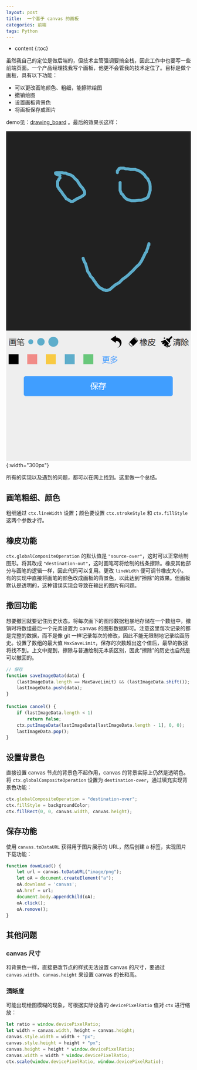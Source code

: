 ```yaml
---
layout: post
title:  一个基于 canvas 的画板
categories: 前端
tags: Python
---
```

* content
{:toc}


虽然我自己的定位是做后端的，但技术主管强调要搞全栈，因此工作中也要写一些前端页面。一个产品经理找我写个画板，他更不会管我的技术定位了。目标是做个画板，具有以下功能：

- 可以更改画笔颜色、粗细，能擦除绘图
- 撤销绘图
- 设置画板背景色
- 将画板保存成图片

demo见：[drawing_board](https://github.com/ikheu/frontend/blob/master/drawing_board/index.html)
。最后的效果长这样：

![](/assets/img/demo.png){:width="300px"}

所有的实现以及遇到的问题，都可以在网上找到。这里做一个总结。

## 画笔粗细、颜色

粗细通过 `ctx.lineWidth` 设置；颜色要设置 `ctx.strokeStyle` 和 `ctx.fillStyle` 这两个参数才行。

## 橡皮功能

`ctx.globalCompositeOperation` 的默认值是 `"source-over"`，这时可以正常绘制图形。将其改成 `"destination-out"`，这时画笔可将绘制的线条擦除。橡皮其他部分与画笔的逻辑一样，因此代码可以复用。更改 `lineWidth` 便可调节橡皮大小。有的实现中直接将画笔的颜色改成画板的背景色，以此达到“擦除”的效果。但画板默认是透明的，这种错误实现会导致在输出的图片有问题。

## 撤回功能

想要撤回就要记住历史状态。将每次画下的图形数据粗暴地存储在一个数组中，撤销时将数组最后一个元素设置为 canvas 的图形数据即可。注意这里每次记录的都是完整的数据，而不是像 git 一样记录每次的修改，因此不能无限制地记录绘画历史。设置了数组的最大值 `MaxSaveLimit`，保存的次数超出这个值后，最早的数据将找不到。上文中提到，擦除与普通绘制无本质区别，因此“擦除”的历史也自然是可以撤回的。

```javascript
// 保存
function saveImageData(data) {
    (lastImageData.length == MaxSaveLimit) && (lastImageData.shift());
    lastImageData.push(data);
}

function cancel() {
    if (lastImageData.length < 1)
        return false;
    ctx.putImageData(lastImageData[lastImageData.length - 1], 0, 0);
    lastImageData.pop();
}
```

## 设置背景色

直接设置 canvas 节点的背景色不起作用，canvas 的背景实际上仍然是透明色。将 `ctx.globalCompositeOperation` 设置为 `destination-over`，通过填充实现背景色功能：

```javascript
ctx.globalCompositeOperation = "destination-over";
ctx.fillStyle = backgroundColor;
ctx.fillRect(0, 0, canvas.width, canvas.height);
```

## 保存功能

使用 `canvas.toDataURL` 获得用于图片展示的 URL，然后创建 a 标签，实现图片下载功能：

```javascript
function downLoad() {
    let url = canvas.toDataURL("image/png");
    let oA = document.createElement("a");
    oA.download = 'canvas';
    oA.href = url;
    document.body.appendChild(oA);
    oA.click();
    oA.remove();
}
```

## 其他问题

### canvas 尺寸

和背景色一样，直接更改节点的样式无法设置 canvas 的尺寸，要通过 `canvas.width`、`canvas.height` 来设置 canvas 的长和高。

### 清晰度

可能出现绘图模糊的现象，可根据实际设备的 `devicePixelRatio` 值对 `ctx` 进行缩放： 

```javascript
let ratio = window.devicePixelRatio;
let width = canvas.width, height = canvas.height;
canvas.style.width = width + "px";
canvas.style.height = height + "px";
canvas.height = height * window.devicePixelRatio;
canvas.width = width * window.devicePixelRatio;
ctx.scale(window.devicePixelRatio, window.devicePixelRatio);
```

